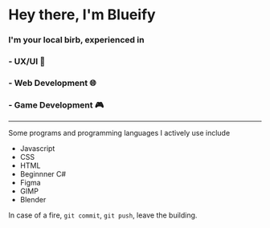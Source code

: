 # Hey there, I'm Blueify

### I'm your local birb, experienced in 
### - UX/UI 📱
### - Web Development 🌐
### - Game Development 🎮

--------------------------------

Some programs and programming languages I actively use include
- Javascript 
- CSS
- HTML
- Beginnner C#
- Figma
- GIMP
- Blender 

In case of a fire, `git commit`, `git push`, leave the building.
